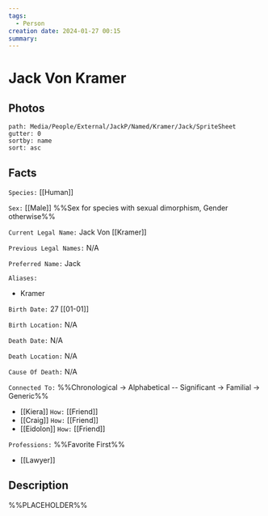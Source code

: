 ```yaml
---
tags:
  - Person
creation date: 2024-01-27 00:15
summary:
---
```

# Jack Von Kramer

## Photos

```img-gallery
path: Media/People/External/JackP/Named/Kramer/Jack/SpriteSheet
gutter: 0
sortby: name
sort: asc
```

## Facts

`Species:` [[Human]]

`Sex:` [[Male]] %%Sex for species with sexual dimorphism, Gender otherwise%%

`Current Legal Name:` Jack Von [[Kramer]]

`Previous Legal Names:` N/A

`Preferred Name:` Jack

`Aliases:`
- Kramer

`Birth Date:` 27 [[01-01]]

`Birth Location:` N/A

`Death Date:` N/A

`Death Location:` N/A

`Cause Of Death:` N/A

`Connected To:` %%Chronological -> Alphabetical -- Significant -> Familial -> Generic%%
- [[Kiera]] `How:` [[Friend]]
- [[Craig]] `How:` [[Friend]]
- [[Eidolon]] `How:` [[Friend]]

`Professions:` %%Favorite First%%
- [[Lawyer]]

## Description

%%PLACEHOLDER%%
